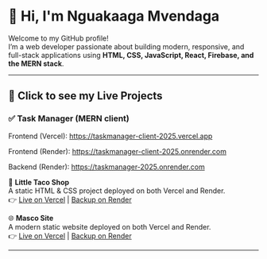 # 👋 Hi, I'm Nguakaaga Mvendaga  

Welcome to my GitHub profile!  
I’m a web developer passionate about building modern, responsive, and full-stack applications using **HTML, CSS, JavaScript, React, Firebase, and the MERN stack**.  

---

## 🚀 Click to see my Live Projects  

### ✅ Task Manager (MERN client)
Frontend (Vercel): https://taskmanager-client-2025.vercel.app

Frontend (Render): https://taskmanager-client-2025.onrender.com

Backend (Render): https://taskmanager-2025.onrender.com

🌮 **Little Taco Shop**  
A static HTML & CSS project deployed on both Vercel and Render.  
👉 [Live on Vercel](https://little-taco-shop.vercel.app) | [Backup on Render](https://little-taco-shop.onrender.com)  

🌐 **Masco Site**  
A modern static website deployed on both Vercel and Render.  
👉 [Live on Vercel](https://masco-shop-website.vercel.app) | [Backup on Render](https://masco-site-2025.onrender.com)  

---
